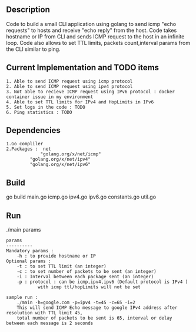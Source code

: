 Description
---------------
Code to build a small CLI application using golang to send icmp "echo requests" to hosts and receive "echo reply" from the host. Code takes hostname or IP from CLI and sends ICMP request to the host in an infinite loop. Code also allows to set TTL limits, packets count,interval params from the CLI similar to ping.


Current Implementation and TODO items
---------------
	1. Able to send ICMP request using icmp protocol
	2. Able to send ICMP request using ipv4 protocol
	3. Not able to recieve ICMP request using IPv6 protocol : docker container issue in my environment
	4. Able to set TTL limits for IPv4 and HopLimits in IPv6 
	5. Set logs in the code : TODO
	6. Ping statistics : TODO
	
	
Dependencies
---------------
	1.Go compliler
	2.Packages :  net
	             "golang.org/x/net/icmp"
		     "golang.org/x/net/ipv4"
		     "golang.org/x/net/ipv6" 


Build
----------------

go build main.go icmp.go ipv4.go ipv6.go constants.go util.go

Run
---------------
./main params

	params
	----------
	Mandatory params :
		-h : to provide hostname or IP 
	Optional params :
		-t : to set TTL limit (an integer)
		-c : to set number of packets to be sent (an integer)
		-i : Interval between each package sent (an integer)
		-p : protocol : can be icmp,ipv4,ipv6 (Default protocol is IPv4 )
				with icmp ttl/hopLimits will not be set

	sample run :
		./main -h=google.com -p=ipv4 -t=45 -c=65 -i=2 
		This will send ICMP Echo message to google IPv4 address after resolution with TTL limit 45,
		total number of packets to be sent is 65, interval or delay between each message is 2 seconds










